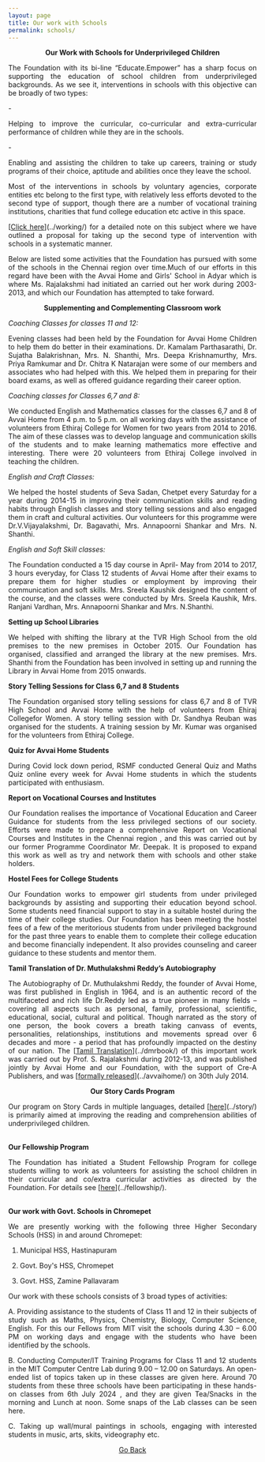 ```yaml
---
layout: page
title: Our work with Schools
permalink: schools/
---
```


<p style="text-align: center;"><strong>Our Work with Schools for Underprivileged Children</strong></p>

<p style="text-align:justify; text-justify: inter-word">The Foundation with its bi-line “Educate.Empower” has a sharp focus on supporting the  education of school children from underprivileged backgrounds. As we see it, interventions in schools with this objective can be broadly of two types:</p>
 - <p style="text-align:justify; text-justify: inter-word">Helping to improve the curricular, co-curricular and extra-curricular performance of children while they are in the  schools.</p>
 - <p style="text-align:justify; text-justify: inter-word">Enabling and assisting the children to take up careers, training or study programs of their choice, aptitude and abilities once they leave the school.</p>
<p style="text-align:justify; text-justify: inter-word">Most of the interventions in schools by voluntary agencies, corporate entities etc belong to the first type, with relatively less efforts devoted to the second type of support, though there are a number of vocational training institutions, charities that fund college education etc active in this space.</p>

<p style="text-align:justify; text-justify: inter-word">[<span style="text-decoration: underline">Click here</span>](../working/) for a detailed note on this subject where we have outlined a proposal for taking up the second type of intervention with schools in a systematic manner.</p>

<p style="text-align:justify; text-justify: inter-word">Below are  listed some activities that the Foundation has  pursued with some of the schools in the  Chennai region over time.Much of our efforts in this regard have been with the Avvai Home   and Girls' School in Adyar which is where Ms. Rajalakshmi had initiated an carried out her work during 2003-2013, and which our Foundation has attempted to take forward.</p>

<p style="text-align: center;"><strong>Supplementing and Complementing Classroom work</strong></p>

<em>Coaching Classes for classes 11 and 12:</em>
<br>

<p style="text-align:justify; text-justify: inter-word">Evening classes had been held by the Foundation for Avvai Home Children to help them do better in their examinations. Dr. Kamalam Parthasarathi, Dr. Sujatha Balakrishnan, Mrs. N. Shanthi, Mrs. Deepa Krishnamurthy, Mrs. Priya Ramkumar and Dr. Chitra K Natarajan were some of our members and associates who had helped with this. We helped them in preparing for their board exams, as well as offered guidance regarding their career option.</p>

<em>Coaching classes for Classes 6,7 and 8:</em>
<br>

<p style="text-align:justify; text-justify: inter-word">We conducted English and Mathematics classes for the classes 6,7 and 8 of Avvai Home from 4 p.m. to 5 p.m. on all working days with the assistance of volunteers from Ethiraj College for Women for two years from 2014 to 2016. The aim of these classes was to develop language and communication skills of the students and to make learning mathematics more effective and interesting. There were 20 volunteers from Ethiraj College involved in teaching the children.</p>

<em>English and Craft Classes:</em>
<br>

<p style="text-align:justify; text-justify: inter-word">We helped the hostel students of  Seva Sadan, Chetpet every Saturday for a year during 2014-15 in improving their communication skills and reading habits through English classes and story telling sessions and also engaged them in craft and cultural activities. Our volunteers for this programme were Dr.V.Vijayalakshmi, Dr. Bagavathi, Mrs. Annapoorni Shankar and Mrs. N. Shanthi.</p>

<em>English and Soft Skill classes:</em>
<br>

<p style="text-align:justify; text-justify: inter-word">The Foundation conducted a 15 day course in April- May from 2014 to 2017, 3 hours everyday, for Class 12 students of Avvai Home after their exams to prepare them for higher studies or employment by improving their communication and soft skills. Mrs. Sreela Kaushik designed the content of the course, and the classes were conducted by Mrs. Sreela Kaushik, Mrs. Ranjani Vardhan, Mrs. Annapoorni Shankar and Mrs. N.Shanthi.</p>

<strong>Setting up School Libraries</strong>
<br>

<p style="text-align:justify; text-justify: inter-word">We helped with shifting the library at the TVR High School from the old premises to the new premises in October 2015. Our Foundation has organised, classified and arranged the library at the new premises.  Mrs. Shanthi from the Foundation has been involved in setting up and running the Library  in Avvai Home from 2015 onwards.</p>

<strong>Story Telling Sessions for Class 6,7 and 8 Students</strong>
<br>

<p style="text-align:justify; text-justify: inter-word">The Foundation organised story telling sessions for class 6,7 and 8 of TVR High School and Avvai Home with the help of volunteers from Ehiraj Collegefor Women. A story telling session with Dr. Sandhya Reuban was organised for the students. A training session by Mr. Kumar was organised for the volunteers from Ethiraj College.</p>

<strong>Quiz for Avvai Home Students</strong>
<br>

<p style="text-align:justify; text-justify: inter-word">During Covid lock down period, RSMF conducted General Quiz and Maths Quiz online every week for Avvai Home students in which the students participated with enthusiasm.</p>

<strong>Report on Vocational Courses and Institutes</strong>
<br>

<p style="text-align:justify; text-justify: inter-word">Our Foundation realises the importance of  Vocational Education and Career Guidance for students from the less privileged sections of our society. Efforts were made to prepare a comprehensive Report on Vocational Courses and Institutes in the Chennai region , and this was carried out  by our  former Programme Coordinator Mr. Deepak. It is proposed to expand this work as well as try and network them with schools and other stake holders.</p>

<strong>Hostel Fees for College Students</strong>
<br>

<p style="text-align:justify; text-justify: inter-word">Our Foundation works to empower girl students from under privileged backgrounds by assisting and supporting their education beyond school. Some students need financial support to stay in a suitable hostel during the time of their college studies. Our Foundation has been meeting the hostel fees of a few of the meritorious students from under privileged background for the past three years to enable them to complete their college education and become financially independent. It also provides counseling and career guidance to these students and mentor them.</p>

<strong>Tamil Translation of Dr. Muthulakshmi Reddy’s Autobiography</strong>
<br>

<p style="text-align:justify; text-justify: inter-word">The Autobiography of Dr. Muthulakshmi Reddy, the founder of Avvai Home, was first published in English in 1964, and is an authentic record of the multifaceted and rich life Dr.Reddy led as a true pioneer in many fields – covering all aspects such as personal, family, professional, scientific, educational, social, cultural and political. Though narrated as the story of one person, the book covers a breath taking canvass of events, personalities, relationships, institutions and movements spread over 6 decades and more - a period that has profoundly impacted on the destiny of our nation. The  [<span style="text-decoration: underline">Tamil Translation</span>](../dmrbook/) of this important work was carried out by Prof. S. Rajalakshmi during 2012-13, and was  published jointly by Avvai Home and our Foundation, with the support of Cre-A Publishers, and was [<span style="text-decoration: underline">formally released</span>](../avvaihome/) on 30th July 2014. </p>

<p style="text-align: center;"><strong>Our Story Cards Program</strong></p>

<p style="text-align:justify; text-justify: inter-word">Our program on Story Cards in multiple languages, detailed [<span style="text-decoration: underline">here</span>](../story/) is primarily aimed at improving the reading and comprehension abilities of underprivileged children.</p>

<br>
<strong>Our Fellowship Program</strong>
<br>

<p style="text-align:justify; text-justify: inter-word">The Foundation has initiated a Student Fellowship Program for college students willing to work as volunteers for assisting the school children in their curricular and co/extra curricular activities as directed by the Foundation. For details see [<span style="text-decoration: underline">here</span>](../fellowship/).</p>

<br>
<strong>Our work with Govt. Schools in Chromepet</strong>
<br>

<p style="text-align:justify; text-justify: inter-word">We are presently working with the following three Higher Secondary Schools (HSS) in and around Chromepet:</p>

1. <p style="text-align:justify; text-justify: inter-word">Municipal HSS, Hastinapuram</p>
2. <p style="text-align:justify; text-justify: inter-word">Govt. Boy's HSS, Chromepet</p>
3. <p style="text-align:justify; text-justify: inter-word">Govt. HSS, Zamine Pallavaram</p>

<p style="text-align:justify; text-justify: inter-word">Our work with these schools consists of 3 broad types of activities:</p>

<p style="text-align:justify; text-justify: inter-word">A. Providing assistance to the students of Class 11 and 12 in their subjects of study such as Maths, Physics, Chemistry, Biology, Computer Science, English. For this our Fellows from MIT visit the schools during 4.30 – 6.00 PM on working days and engage with the students who have been identified by the schools.</p>

<p style="text-align:justify; text-justify: inter-word">B. Conducting Computer/IT Training Programs for Class 11 and 12 students in the MIT Computer Centre Lab during 9.00 – 12.00 on Saturdays. An open-ended list of topics taken up in these classes are given here. Around 70 students from these three schools have been participating in these hands-on classes from 6th July 2024 , and they are given Tea/Snacks in the morning and Lunch at noon. Some snaps of the Lab classes can be seen here.</p>

<p style="text-align:justify; text-justify: inter-word">C. Taking up wall/mural paintings in schools, engaging with interested students in music, arts, skits, videography etc.</p>

<p style="text-align: center;"><a href="#" onClick="history.go(-1)">Go Back</a></p>
